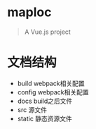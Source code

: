 # maploc

> A Vue.js project

# 文档结构
- build webpack相关配置
- config webpack相关配置
- docs build之后文件
- src 源文件
- static 静态资源文件


